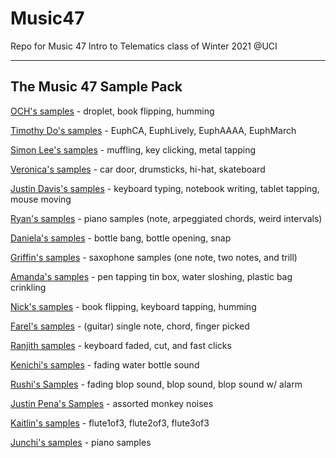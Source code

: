 # Music47
Repo for Music 47 Intro to Telematics class of Winter 2021 @UCI

---
## The Music 47 Sample Pack

[OCH's samples](https://drive.google.com/drive/folders/11S75rZlX1pxgA1nzz1yMlQ8Er9NQYwF9?usp=sharing) - droplet, book flipping, humming

[Timothy Do's samples](https://drive.google.com/drive/folders/1mlqnd3nQy9vdmaIGKGm6WQXI9o11YE3k?usp=sharing) - EuphCA, EuphLively, EuphAAAA, EuphMarch

[Simon Lee's samples](https://drive.google.com/drive/folders/17gInNFAVFjm3MtpyccZF4xKmtkdH7J8G?usp=sharing) - muffling, key clicking, metal tapping

[Veronica's samples](https://drive.google.com/drive/folders/1NE1Xc0QUgfhrAF22MOfiQjw8DYn6gRsW?usp=sharing) - car door, drumsticks, hi-hat, skateboard

[Justin Davis's samples](https://drive.google.com/drive/folders/1U7wZ5G9XKW-Bxzu_Rx4Y1CcptxyxYtUY?usp=sharing) - keyboard typing, notebook writing, tablet tapping, mouse moving

[Ryan's samples](https://drive.google.com/drive/folders/1Xu5f_8qDl11f0aVDb3aLcmhjIdHDhb0v?usp=sharing) - piano samples (note, arpeggiated chords, weird intervals)

[Daniela's samples](https://drive.google.com/drive/folders/1Q324xZYAyHMiOEpj4ObawmUzXz-V4FI6?usp=sharing) - bottle bang, bottle opening, snap

[Griffin's samples](https://drive.google.com/drive/folders/1wAaBFxN1YJSpgnyxZ5SG41V-z5FzDAwn?usp=sharing) - saxophone samples (one note, two notes, and trill)

[Amanda's samples](https://drive.google.com/drive/folders/1xizjK-5JzuNPqC1Djv2JwPJH0ekWpBZf?usp=sharing) - pen tapping tin box, water sloshing, plastic bag crinkling

[Nick's samples](https://drive.google.com/drive/folders/11kqgcP92VwPceBKyjyvhL3Ni-f9zxg2G?usp=sharing) - book flipping, keyboard tapping, humming

[Farel's samples](https://drive.google.com/drive/folders/1T-WWeBawsetNyqu_OJFRrcNmqRRcAtrl?usp=sharing) - (guitar) single note, chord, finger picked

[Ranjith samples](https://drive.google.com/drive/folders/1t4oepBZkcsdNrOSCiQDXhB6juXIaGaZP?usp=sharing) - keyboard faded, cut, and fast clicks

[Kenichi's samples](https://drive.google.com/drive/folders/1I3ndmaL8Cc4jQIBhZuzdgs8QG3Wb7m4t?usp=sharing) - fading water bottle sound

[Rushi's Samples](https://drive.google.com/drive/folders/1chrpQCBu7xyhmaGR-r2_xnwLK6UKG4q0?usp=sharing) - fading blop sound, blop sound, blop sound w/ alarm

[Justin Pena's Samples](https://drive.google.com/drive/folders/1GT6rKI1CXiowo0YmPZE0Xru4X6PzS5DS?usp=sharing) - assorted monkey noises

[Kaitlin's samples](https://drive.google.com/drive/folders/1bCQQpiKavjMDTbPt70Sp0ld1pjF_EK4H?usp=sharing) - flute1of3, flute2of3, flute3of3

[Junchi's samples](https://drive.google.com/drive/folders/1Yr7MUUGpMLoxXhiIqFUTBcXWJGBstRw_?usp=sharing) - piano samples
